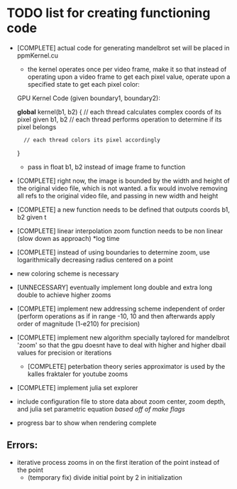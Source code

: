 # TODO list for creating functioning code

- [COMPLETE] actual code for generating mandelbrot set will be placed in ppmKernel.cu
	- the kernel operates once per video frame, make it so that instead of 
	operating upon a video frame to get each pixel value, operate upon a
	specified state to get each pixel color:

	GPU Kernel Code (given boundary1, boundary2):

	__global__ kernel(b1, b2) {
		// each thread calculates complex coords of its pixel given b1, b2
		// each thread performs operation to determine if its pixel belongs

		// each thread colors its pixel accordingly
	}
	- pass in float b1, b2 instead of image frame to function

- [COMPLETE] right now, the image is bounded by the width and height of the original
video file, which is not wanted. a fix would involve removing all refs to
the original video file, and passing in new width and height
- [COMPLETE] a new function needs to be defined that outputs coords b1, b2 given t
- [COMPLETE] linear interpolation zoom function needs to be non linear (slow down as approach)
	*log time
- [COMPLETE] instead of using boundaries to determine zoom, use logarithmically decreasing
radius centered on a point
- new coloring scheme is necessary
- [UNNECESSARY] eventually implement long double and extra long double to achieve higher zooms
- [COMPLETE] implement new addressing scheme independent of order (perform operations as if
in range -10, 10 and then afterwards apply order of magnitude (1-e210) for precision)
- [COMPLETE] implement new algorithm specially taylored for mandelbrot 'zoom' so that the gpu
doesnt have to deal with higher and higher dbail values for precision or iterations
	- [COMPLETE] peterbation theory series approximator is used by the kalles fraktaler for youtube zooms
- [COMPLETE] implement julia set explorer
- include configuration file to store data about zoom center, zoom depth, and julia set 
parametric equation *based off of make flags*
- progress bar to show when rendering complete

## Errors:

- iterative process zooms in on the first iteration of the point instead of the point
	- (temporary fix) divide initial point by 2 in initialization
